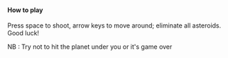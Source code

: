 #### How to play ####
Press space to shoot, arrow keys to move around; eliminate all asteroids. Good luck!

NB : Try not to hit the planet under you or it's game over